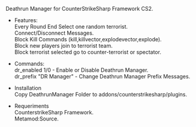Deathrun Manager for CounterStrikeSharp Framework CS2.

* Features:
  <br>Every Round End Select one random terrorist.
  <br>Connect/Disconnect Messages.
  <br>Block Kill Commands (kill,killvector,explodevector,explode).
  <br>Block new players join to terrorist team.
  <br>Block terrorist selected go to counter-terrorist or spectator.


* Commands:
  <br>dr_enabled 1/0 - Enable or Disable Deathrun Manager.
  <br>dr_prefix "DR Manager" - Change Deathrun Manager Prefix Messages.

* Installation
  <br>Copy DeathrunManager Folder to addons/counterstrikesharp/plugins.

* Requeriments
  <br>CounterstrikeSharp Framework.
  <br>Metamod:Source.
